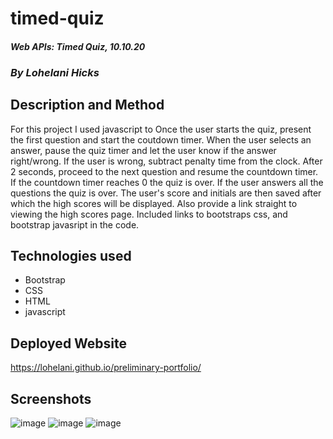 # timed-quiz

#### _Web APIs: Timed Quiz, 10.10.20_

### _By Lohelani Hicks_

## Description and Method

For this project I used javascript to 
Once the user starts the quiz, present the first question and start the coutdown timer.
When the user selects an answer, pause the quiz timer and let the user know if the answer right/wrong.
If the user is wrong, subtract penalty time from the clock.
After 2 seconds, proceed to the next question and resume the countdown timer.
If the countdown timer reaches 0 the quiz is over.
If the user answers all the questions the quiz is over.
The user's score and initials are then saved after which the high scores will be displayed.
Also provide a link straight to viewing the high scores page.
Included links to bootstraps css, and bootstrap javasript in the code.



## Technologies used
* Bootstrap
* CSS 
* HTML
* javascript

## Deployed Website
https://lohelani.github.io/preliminary-portfolio/

## Screenshots
![image](https://user-images.githubusercontent.com/70550481/94382875-4f80ab80-010c-11eb-90cc-879974088809.png)
![image](https://user-images.githubusercontent.com/70550481/94382892-60c9b800-010c-11eb-9f9c-1c0cee0ab872.png)
![image](https://user-images.githubusercontent.com/70550481/94382900-6a532000-010c-11eb-9557-227502606712.png)


